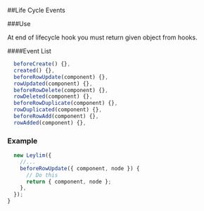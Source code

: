 ##Life Cycle Events

###Use

At end of lifecycle hook you must return given object from hooks.

####Event List

```javascript
  beforeCreate() {},
  created() {},
  beforeRowUpdate(component) {},
  rowUpdated(component) {},
  beforeRowDelete(component) {},
  rowDeleted(component) {},
  beforeRowDuplicate(component) {},
  rowDuplicated(component) {},
  beforeRowAdd(component) {},
  rowAdded(component) {},
```


### Example

```javascript
  new Leylim({
    //...
    beforeRowUpdate({ component, node }) {
      // Do this
      return { component, node };
    },
  });
}
```
